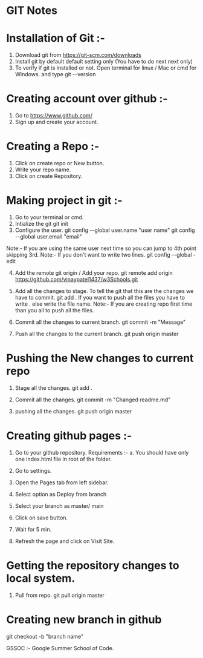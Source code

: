# GIT Notes 

# Installation of Git :- 
1. Download git from https://git-scm.com/downloads 
2. Install git by default default setting only (You have to do next next only)
3. To verify if git is installed or not. Open terminal for linux / Mac or cmd for Windows. and type
git --version

# Creating account over github :- 
1. Go to https://www.github.com/
2. Sign up and create your account.

# Creating a Repo :- 
1. Click on create repo or New button.
2. Write your repo name.
3. Click on create Repository.

# Making project in git :- 
1. Go to your terminal or cmd.
2. Intialize the git
git init
3. Configure the user.
git config --global user.name "user name"
git config --global user.email "email"

Note:- If you are using the same user next time so you can jump to 4th point skipping 3rd.
Note:- If you don't want to write two lines. 
git config --global -edit


4. Add the remote git origin / Add your repo.
git remote add origin https://github.com/vinaypatel1437/w3Schools.git

5. Add all the changes to stage. To tell the git that this are the changes we have to commit.
git add .
If you want to push all the files you have to write . else write the file name.
Note:- If you are creating repo first time than you all to push all the files.

6. Commit all the changes to current branch.
git commit -m "Message"

7. Push all the changes to the current branch.
git push origin master


# Pushing the New changes to current repo
1. Stage all the changes.
git add .

2. Commit all the changes.
git commit -m "Changed readme.md"

3. pushing all the changes.
git push origin master


# Creating github pages :-
1. Go to your github repository.
Requirements :- 
a. You should have only one index.html file in root of the folder.

2. Go to settings.
3. Open the Pages tab from left sidebar.
4. Select option as Deploy from branch
5. Select your branch as master/ main 
6. Click on save button.
7. Wait for 5 min.
8. Refresh the page and click on Visit Site.


# Getting the repository changes to local system.
1. Pull from repo.
git pull origin master

# Creating new branch in github
git checkout -b "branch name"

GSSOC :- Google Summer School of Code.
 